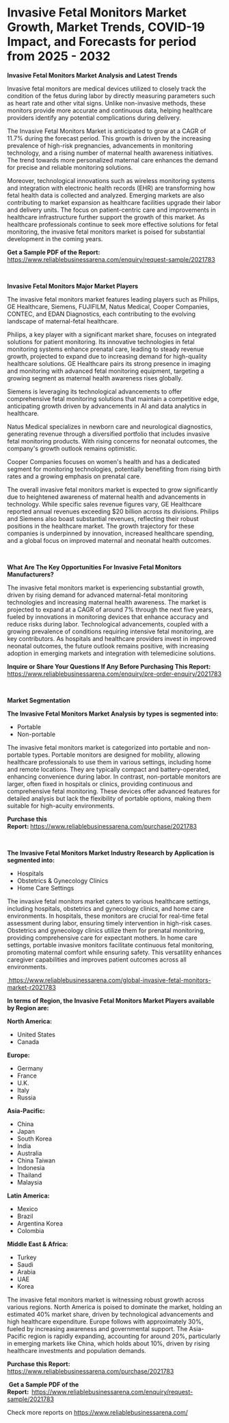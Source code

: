 <p><h1>Invasive Fetal Monitors Market Growth, Market Trends, COVID-19 Impact, and Forecasts for period from 2025 - 2032</h1></p><p><strong>Invasive Fetal Monitors Market Analysis and Latest Trends</strong></p>
<p><p>Invasive fetal monitors are medical devices utilized to closely track the condition of the fetus during labor by directly measuring parameters such as heart rate and other vital signs. Unlike non-invasive methods, these monitors provide more accurate and continuous data, helping healthcare providers identify any potential complications during delivery.</p><p>The Invasive Fetal Monitors Market is anticipated to grow at a CAGR of 11.7% during the forecast period. This growth is driven by the increasing prevalence of high-risk pregnancies, advancements in monitoring technology, and a rising number of maternal health awareness initiatives. The trend towards more personalized maternal care enhances the demand for precise and reliable monitoring solutions. </p><p>Moreover, technological innovations such as wireless monitoring systems and integration with electronic health records (EHR) are transforming how fetal health data is collected and analyzed. Emerging markets are also contributing to market expansion as healthcare facilities upgrade their labor and delivery units. The focus on patient-centric care and improvements in healthcare infrastructure further support the growth of this market. As healthcare professionals continue to seek more effective solutions for fetal monitoring, the invasive fetal monitors market is poised for substantial development in the coming years.</p></p>
<p><strong>Get a Sample PDF of the Report:&nbsp;</strong> <a href="https://www.reliablebusinessarena.com/enquiry/request-sample/2021783?utm_campaign=2133&utm_medium=2&utm_source=Github&utm_content=ia&utm_term=29032025&utm_id=invasive-fetal-monitors">https://www.reliablebusinessarena.com/enquiry/request-sample/2021783</a></p>
<p>&nbsp;</p>
<p><strong>Invasive Fetal Monitors Major Market Players</strong></p>
<p><p>The invasive fetal monitors market features leading players such as Philips, GE Healthcare, Siemens, FUJIFILM, Natus Medical, Cooper Companies, CONTEC, and EDAN Diagnostics, each contributing to the evolving landscape of maternal-fetal healthcare. </p><p>Philips, a key player with a significant market share, focuses on integrated solutions for patient monitoring. Its innovative technologies in fetal monitoring systems enhance prenatal care, leading to steady revenue growth, projected to expand due to increasing demand for high-quality healthcare solutions. GE Healthcare pairs its strong presence in imaging and monitoring with advanced fetal monitoring equipment, targeting a growing segment as maternal health awareness rises globally.</p><p>Siemens is leveraging its technological advancements to offer comprehensive fetal monitoring solutions that maintain a competitive edge, anticipating growth driven by advancements in AI and data analytics in healthcare.</p><p>Natus Medical specializes in newborn care and neurological diagnostics, generating revenue through a diversified portfolio that includes invasive fetal monitoring products. With rising concerns for neonatal outcomes, the company's growth outlook remains optimistic.</p><p>Cooper Companies focuses on women's health and has a dedicated segment for monitoring technologies, potentially benefiting from rising birth rates and a growing emphasis on prenatal care.</p><p>The overall invasive fetal monitors market is expected to grow significantly due to heightened awareness of maternal health and advancements in technology. While specific sales revenue figures vary, GE Healthcare reported annual revenues exceeding $20 billion across its divisions. Philips and Siemens also boast substantial revenues, reflecting their robust positions in the healthcare market. The growth trajectory for these companies is underpinned by innovation, increased healthcare spending, and a global focus on improved maternal and neonatal health outcomes.</p></p>
<p>&nbsp;</p>
<p><strong>What Are The Key Opportunities For Invasive Fetal Monitors Manufacturers?</strong></p>
<p><p>The invasive fetal monitors market is experiencing substantial growth, driven by rising demand for advanced maternal-fetal monitoring technologies and increasing maternal health awareness. The market is projected to expand at a CAGR of around 7% through the next five years, fueled by innovations in monitoring devices that enhance accuracy and reduce risks during labor. Technological advancements, coupled with a growing prevalence of conditions requiring intensive fetal monitoring, are key contributors. As hospitals and healthcare providers invest in improved neonatal outcomes, the future outlook remains positive, with increasing adoption in emerging markets and integration with telemedicine solutions.</p></p>
<p><strong>Inquire or Share Your Questions If Any Before Purchasing This Report:</strong> <a href="https://www.reliablebusinessarena.com/enquiry/pre-order-enquiry/2021783?utm_campaign=2133&utm_medium=2&utm_source=Github&utm_content=ia&utm_term=29032025&utm_id=invasive-fetal-monitors">https://www.reliablebusinessarena.com/enquiry/pre-order-enquiry/2021783</a></p>
<p>&nbsp;</p>
<p><strong>Market Segmentation</strong></p>
<p><strong>The Invasive Fetal Monitors Market Analysis by types is segmented into:</strong></p>
<p><ul><li>Portable</li><li>Non-portable</li></ul></p>
<p><p>The invasive fetal monitors market is categorized into portable and non-portable types. Portable monitors are designed for mobility, allowing healthcare professionals to use them in various settings, including home and remote locations. They are typically compact and battery-operated, enhancing convenience during labor. In contrast, non-portable monitors are larger, often fixed in hospitals or clinics, providing continuous and comprehensive fetal monitoring. These devices offer advanced features for detailed analysis but lack the flexibility of portable options, making them suitable for high-acuity environments.</p></p>
<p><strong>Purchase this Report:&nbsp;</strong><a href="https://www.reliablebusinessarena.com/purchase/2021783?utm_campaign=2133&utm_medium=2&utm_source=Github&utm_content=ia&utm_term=29032025&utm_id=invasive-fetal-monitors">https://www.reliablebusinessarena.com/purchase/2021783</a></p>
<p>&nbsp;</p>
<p><strong>The Invasive Fetal Monitors Market Industry Research by Application is segmented into:</strong></p>
<p><ul><li>Hospitals</li><li>Obstetrics & Gynecology Clinics</li><li>Home Care Settings</li></ul></p>
<p><p>The invasive fetal monitors market caters to various healthcare settings, including hospitals, obstetrics and gynecology clinics, and home care environments. In hospitals, these monitors are crucial for real-time fetal assessment during labor, ensuring timely intervention in high-risk cases. Obstetrics and gynecology clinics utilize them for prenatal monitoring, providing comprehensive care for expectant mothers. In home care settings, portable invasive monitors facilitate continuous fetal monitoring, promoting maternal comfort while ensuring safety. This versatility enhances caregiver capabilities and improves patient outcomes across all environments.</p></p>
<p><a href="https://www.reliablebusinessarena.com/global-invasive-fetal-monitors-market-r2021783?utm_campaign=2133&utm_medium=2&utm_source=Github&utm_content=ia&utm_term=29032025&utm_id=invasive-fetal-monitors">&nbsp;https://www.reliablebusinessarena.com/global-invasive-fetal-monitors-market-r2021783</a></p>
<p><strong>In terms of Region, the Invasive Fetal Monitors Market Players available by Region are:</strong></p>
<p>
    <p> <strong> North America: </strong>
        <ul>
            <li>United States</li>
            <li>Canada</li>
        </ul>
        </p> 
    <p> <strong> Europe: </strong>
        <ul>
            <li>Germany</li>
            <li>France</li>
            <li>U.K.</li>
            <li>Italy</li>
            <li>Russia</li>
        </ul>
        </p> 
    <p> <strong> Asia-Pacific: </strong>
        <ul>
            <li>China</li>
            <li>Japan</li>
            <li>South Korea</li>
            <li>India</li>
            <li>Australia</li>
            <li>China Taiwan</li>
            <li>Indonesia</li>
            <li>Thailand</li>
            <li>Malaysia</li>
        </ul>
        </p> 
    <p> <strong> Latin America: </strong>
        <ul>
            <li>Mexico</li>
            <li>Brazil</li>
            <li>Argentina Korea</li>
            <li>Colombia</li>
        </ul>
        </p> 
    <p> <strong> Middle East & Africa: </strong>
        <ul>
            <li>Turkey</li>
            <li>Saudi</li>
            <li>Arabia</li>
            <li>UAE</li>
            <li>Korea</li>
        </ul>
    </p>
    </p>
<p><p>The invasive fetal monitors market is witnessing robust growth across various regions. North America is poised to dominate the market, holding an estimated 40% market share, driven by technological advancements and high healthcare expenditure. Europe follows with approximately 30%, fueled by increasing awareness and governmental support. The Asia-Pacific region is rapidly expanding, accounting for around 20%, particularly in emerging markets like China, which holds about 10%, driven by rising healthcare investments and population demands.</p></p>
<p><strong>Purchase this Report: </strong><a href="https://www.reliablebusinessarena.com/purchase/2021783?utm_campaign=2133&utm_medium=2&utm_source=Github&utm_content=ia&utm_term=29032025&utm_id=invasive-fetal-monitors">https://www.reliablebusinessarena.com/purchase/2021783</a></p>
<p>&nbsp;<strong>Get a Sample PDF of the Report:&nbsp;&nbsp;</strong><a href="https://www.reliablebusinessarena.com/enquiry/request-sample/2021783?utm_campaign=2133&utm_medium=2&utm_source=Github&utm_content=ia&utm_term=29032025&utm_id=invasive-fetal-monitors">https://www.reliablebusinessarena.com/enquiry/request-sample/2021783</a></p>
<p><strong></strong></p>
<p>Check more reports on <a href="https://www.reliablebusinessarena.com/?utm_campaign=2133&utm_medium=2&utm_source=Github&utm_content=ia&utm_term=29032025&utm_id=invasive-fetal-monitors">https://www.reliablebusinessarena.com/</a></p>
